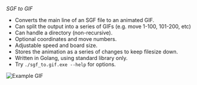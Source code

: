 *SGF to GIF*

* Converts the main line of an SGF file to an animated GIF.
* Can split the output into a series of GIFs (e.g. move 1-100, 101-200, etc)
* Can handle a directory (non-recursive).
* Optional coordinates and move numbers.
* Adjustable speed and board size.
* Stores the animation as a series of changes to keep filesize down.
* Written in Golang, using standard library only.
* Try `./sgf_to.gif.exe --help` for options.

![Example GIF](https://raw.githubusercontent.com/rooklift/sgf_to_gif/master/example.gif)
